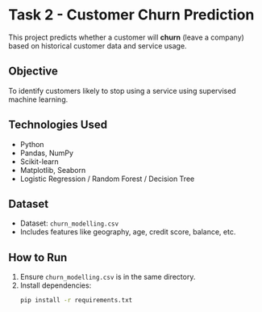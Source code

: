 # Task 2 - Customer Churn Prediction


This project predicts whether a customer will **churn** (leave a company) based on historical customer data and service usage.

##  Objective

To identify customers likely to stop using a service using supervised machine learning.

##  Technologies Used

- Python
- Pandas, NumPy
- Scikit-learn
- Matplotlib, Seaborn
- Logistic Regression / Random Forest / Decision Tree

##  Dataset

- Dataset: `churn_modelling.csv`
- Includes features like geography, age, credit score, balance, etc.

## How to Run

1. Ensure `churn_modelling.csv` is in the same directory.
2. Install dependencies:
   ```bash
   pip install -r requirements.txt
